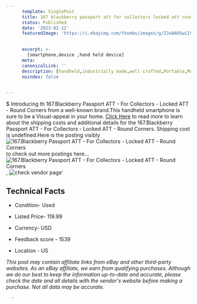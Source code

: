 ```yaml
---
      template: SinglePost
      title: 167 blackberry passport att for collectors locked att round corners
      status: Published
      date: '2023-02-12'
      featuredImage: 'https://i.ebayimg.com/thumbs/images/g/ZJoAAOSwiI9j6EzW/s-l225.jpg'
       

      excerpt: >-
        [smartphone,device ,hand held device]
      meta:
      canonicalLink: ''
      description: [handheld,industrially made,well crafted,Portable,Mobile,Compact,Convenient,Lightweight,Maneuverable,Man-portable,Miniature,Carriable,Hand-held,Light,Holdable,Transportable,Mobile device,Pocket-sized,On-the-go,Wireless,Cordless,Compact size,Convenient size, smartphone,device ,hand held device]
      noindex: false
      

---
```

$
      Introducing th 167.Blackberry Passport ATT - For Collectors - Locked ATT - Round Corners from a well-known brand.This handheld smartphone is sure to be a Visual-appeal in your home. [Click Here](https://www.ebay.com/itm/165934854563?hash=item26a27cf1a3%3Ag%3AZJoAAOSwiI9j6EzW&mkevt=1&mkcid=1&mkrid=711-53200-19255-0&campid=%253CePNCampaignId%253E&customid=%253CreferenceId%253E&toolid=10049) to read more to learn about the shipping costs and additional details for the 167.Blackberry Passport ATT - For Collectors - Locked ATT - Round Corners. Shipping cost is undefined.Here is the posting visibly ![167.Blackberry Passport ATT - For Collectors - Locked ATT - Round Corners](https://i.ebayimg.com/thumbs/images/g/ZJoAAOSwiI9j6EzW/s-l225.jpg) to check out more postings here... ![167.Blackberry Passport ATT - For Collectors - Locked ATT - Round Corners](https://i.ebayimg.com/images/g/ZJoAAOSwiI9j6EzW/s-l1600.jpg), ![check vendor page](https://origin-galleryplus.ebayimg.com/ws/web/165934854563_2_0_1/225x225.jpg,https://origin-galleryplus.ebayimg.com/ws/web/165934854563_3_0_1/225x225.jpg,https://origin-galleryplus.ebayimg.com/ws/web/165934854563_4_0_1/225x225.jpg,https://origin-galleryplus.ebayimg.com/ws/web/165934854563_5_0_1/225x225.jpg,https://origin-galleryplus.ebayimg.com/ws/web/165934854563_6_0_1/225x225.jpg)'

      

 ## Technical Facts 



     
      

 - Condition- Used 


      

 - Listed Price- 119.99 


      

 - Currency- USD 


      

 - Feedback score - 1539 


      

 - Location - US 


      
      

 *_This post may contain affiliate links from eBay and other third-party websites. As an eBay affiliate, we earn from qualifying purchases. Although we do our best to keep the information up-to-date and accurate, please check the date and all details with the vendor's website before making a purchase. Not all data may be accurate._*




      -

